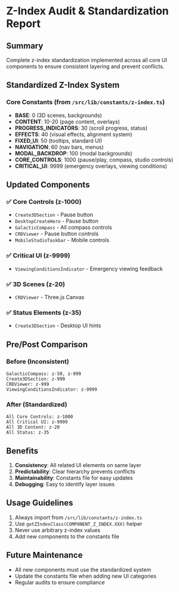 # Z-Index Audit & Standardization Report

## Summary
Complete z-index standardization implemented across all core UI components to ensure consistent layering and prevent conflicts.

## Standardized Z-Index System

### Core Constants (from `/src/lib/constants/z-index.ts`)
- **BASE**: 0 (3D scenes, backgrounds)
- **CONTENT**: 10-20 (page content, overlays)
- **PROGRESS_INDICATORS**: 30 (scroll progress, status)
- **EFFECTS**: 40 (visual effects, alignment system)
- **FIXED_UI**: 50 (tooltips, standard UI)
- **NAVIGATION**: 60 (nav bars, menus)
- **MODAL_BACKDROP**: 100 (modal backgrounds)
- **CORE_CONTROLS**: 1000 (pause/play, compass, studio controls)
- **CRITICAL_UI**: 9999 (emergency overlays, viewing conditions)

## Updated Components

### ✅ Core Controls (z-1000)
- `Create3DSection` - Pause button
- `DesktopCreateHero` - Pause button  
- `GalacticCompass` - All compass controls
- `CRDViewer` - Pause button controls
- `MobileStudioTaskbar` - Mobile controls

### ✅ Critical UI (z-9999)
- `ViewingConditionsIndicator` - Emergency viewing feedback

### ✅ 3D Scenes (z-20)
- `CRDViewer` - Three.js Canvas

### ✅ Status Elements (z-35)
- `Create3DSection` - Desktop UI hints

## Pre/Post Comparison

### Before (Inconsistent)
```
GalacticCompass: z-50, z-999
Create3DSection: z-999
CRDViewer: z-999
ViewingConditionsIndicator: z-9999
```

### After (Standardized)
```
All Core Controls: z-1000
All Critical UI: z-9999
All 3D Content: z-20
All Status: z-35
```

## Benefits
1. **Consistency**: All related UI elements on same layer
2. **Predictability**: Clear hierarchy prevents conflicts
3. **Maintainability**: Constants file for easy updates
4. **Debugging**: Easy to identify layer issues

## Usage Guidelines
1. Always import from `/src/lib/constants/z-index.ts`
2. Use `getZIndexClass(COMPONENT_Z_INDEX.XXX)` helper
3. Never use arbitrary z-index values
4. Add new components to the constants file

## Future Maintenance
- All new components must use the standardized system
- Update the constants file when adding new UI categories
- Regular audits to ensure compliance